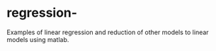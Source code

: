 # regression-
Examples of linear regression and reduction of other models to linear models using matlab.
